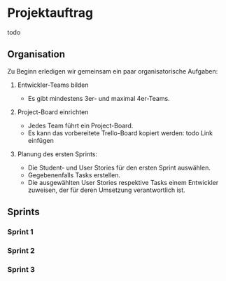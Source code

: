 # Projektauftrag

todo

## Organisation

Zu Beginn erledigen wir gemeinsam ein paar organisatorische Aufgaben:  

1. Entwickler-Teams bilden
    - Es gibt mindestens 3er- und maximal 4er-Teams.

2. Project-Board einrichten
    - Jedes Team führt ein Project-Board.
    - Es kann das vorbereitete Trello-Board kopiert werden: todo Link einfügen

3. Planung des ersten Sprints:
    - Die Student- und User Stories für den ersten Sprint auswählen.
    - Gegebenenfalls Tasks erstellen.
    - Die ausgewählten User Stories respektive Tasks einem Entwickler zuweisen, der für deren Umsetzung verantwortlich ist.

## Sprints


### Sprint 1



### Sprint 2

### Sprint 3
